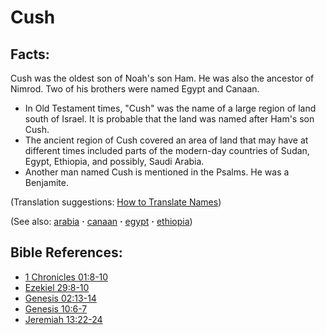 # Cush #

## Facts: ##

Cush was the oldest son of Noah's son Ham. He was also the ancestor of Nimrod. Two of his brothers were named Egypt and Canaan.

* In Old Testament times, "Cush" was the name of a large region of land south of Israel. It is probable that the land was named after Ham's son Cush.
* The ancient region of Cush covered an area of land that may have at different times included parts of the modern-day countries of Sudan, Egypt, Ethiopia, and possibly, Saudi Arabia.
* Another man named Cush is mentioned in the Psalms. He was a Benjamite.

(Translation suggestions: [How to Translate Names](https://git.door43.org/Door43/en-ta-translate-vol1/src/master/content/translate_names.md))

(See also: [arabia](../other/arabia.md) **·** [canaan](../other/canaan.md) **·** [egypt](../other/egypt.md) **·** [ethiopia](../other/ethiopia.md))

## Bible References: ##

* [1 Chronicles 01:8-10](https://door43.org/en/bible/notes/1ch/01/08)
* [Ezekiel 29:8-10](https://door43.org/en/bible/notes/ezk/29/08)
* [Genesis 02:13-14](https://door43.org/en/bible/notes/gen/02/13)
* [Genesis 10:6-7](https://door43.org/en/bible/notes/gen/10/06)
* [Jeremiah 13:22-24](https://door43.org/en/bible/notes/jer/13/22)


